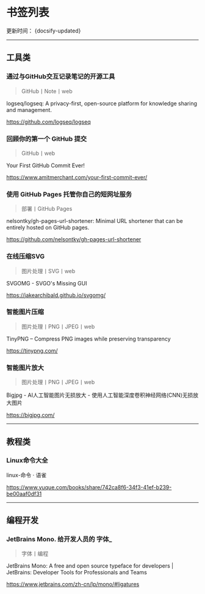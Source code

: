 # 书签列表

更新时间： {docsify-updated}

-----
<!-- 工具类 -->
## 工具类
### 通过与GitHub交互记录笔记的开源工具

> GitHub丨Note丨web

<p>logseq/logseq: A privacy-first, open-source platform for knowledge sharing and management.</p><p><a href="https://github.com/logseq/logseq" target="_blank" title="logseq/logseq: A privacy-first, open-source platform for knowledge sharing and management.">https://github.com/logseq/logseq</a></p>

### 回顾你的第一个 GitHub 提交

> GitHub丨web

<p>Your First GitHub Commit Ever!</p><p><a href="https://www.amitmerchant.com/your-first-commit-ever/" target="_blank" title="Your First GitHub Commit Ever!">https://www.amitmerchant.com/your-first-commit-ever/</a></p>

### 使用 GitHub Pages 托管你自己的短网址服务

> 部署丨GitHub Pages

<p>nelsontky/gh-pages-url-shortener: Minimal URL shortener that can be entirely hosted on GitHub pages.</p><p><a href="https://github.com/nelsontky/gh-pages-url-shortener" target="_blank" title="nelsontky/gh-pages-url-shortener: Minimal URL shortener that can be entirely hosted on GitHub pages.">https://github.com/nelsontky/gh-pages-url-shortener</a></p>

### 在线压缩SVG

> 图片处理丨SVG丨web

<p>SVGOMG - SVGO's Missing GUI</p><p><a href="https://jakearchibald.github.io/svgomg/" target="_blank" title="SVGOMG - SVGO's Missing GUI">https://jakearchibald.github.io/svgomg/</a></p>

### 智能图片压缩

> 图片处理丨PNG丨JPEG丨web

<p>TinyPNG – Compress PNG images while preserving transparency</p><p><a href="https://tinypng.com/" target="_blank" title="TinyPNG – Compress PNG images while preserving transparency">https://tinypng.com/</a></p>

### 智能图片放大

> 图片处理丨PNG丨JPEG丨web

<p>Bigjpg - AI人工智能图片无损放大 - 使用人工智能深度卷积神经网络(CNN)无损放大图片</p><p><a href="https://bigjpg.com/" target="_blank" title="Bigjpg - AI人工智能图片无损放大 - 使用人工智能深度卷积神经网络(CNN)无损放大图片">https://bigjpg.com/</a></p>

-----
<!-- 教程类 -->
## 教程类
### Linux命令大全

<p>linux-命令 · 语雀</p><p><a href="https://www.yuque.com/books/share/742ca8f6-34f3-41ef-b239-be00aaf0df31" target="_blank" title="linux-命令 · 语雀">https://www.yuque.com/books/share/742ca8f6-34f3-41ef-b239-be00aaf0df31</a></p>

-----
<!-- 编程开发 -->
## 编程开发
### JetBrains Mono. 给开发人员的 字体_

> 字体丨编程

<p>JetBrains Mono: A free and open source typeface for developers | JetBrains: Developer Tools for Professionals and Teams</p><p><a href="https://www.jetbrains.com/zh-cn/lp/mono/#ligatures" target="_blank" title="JetBrains Mono: A free and open source typeface for developers | JetBrains: Developer Tools for Professionals and Teams">https://www.jetbrains.com/zh-cn/lp/mono/#ligatures</a></p>